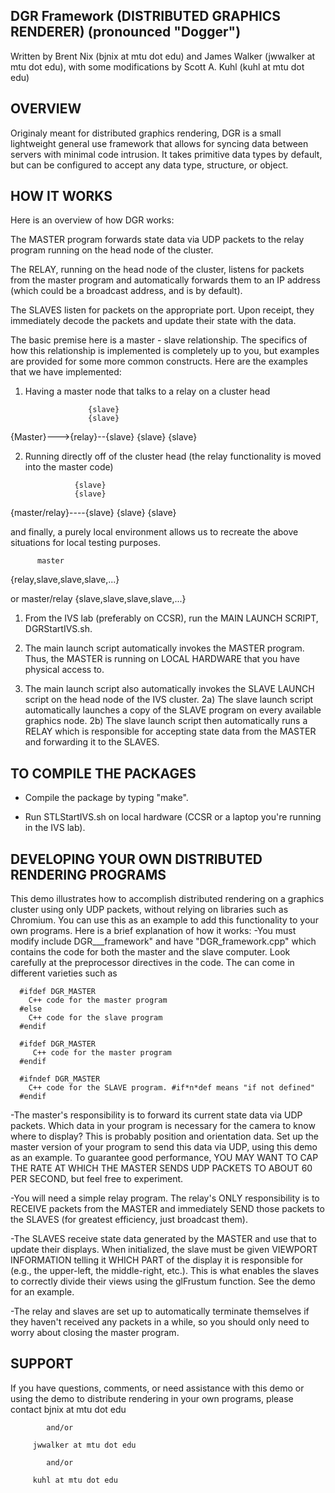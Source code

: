 DGR Framework (DISTRIBUTED GRAPHICS RENDERER) (pronounced "Dogger")
---------------------------------------------------------
Written by Brent Nix (bjnix at mtu dot edu) and James Walker (jwwalker at mtu dot edu),
with some modifications by Scott A. Kuhl (kuhl at mtu dot edu)

OVERVIEW
--------
Originaly meant for distributed graphics rendering, DGR is a small lightweight general use framework that allows for syncing data between servers with minimal code intrusion. It takes primitive data types by default, but can be configured to accept any data type, structure, or object.


HOW IT WORKS
------------------
Here is an overview of how DGR works:

The MASTER program forwards state data via UDP packets to the relay
program running on the head node of the cluster.

The RELAY, running on the head node of the cluster, listens for
packets from the master program and automatically forwards them to an
IP address (which could be a broadcast address, and is by default).

The SLAVES listen for packets on the appropriate port. Upon receipt, they
immediately decode the packets and update their state with the data.

The basic premise here is a master - slave relationship. The specifics of how this relationship is implemented is completely up to you, but examples are provided for some more common constructs. Here are the examples that we have implemented:

1) Having a master node that talks to a relay on a cluster head

                     {slave}
                     {slave}
{Master}--->{relay}--{slave}
                     {slave}
                     {slave}

2) Running directly off of the cluster head (the relay functionality is moved into the master code)

                  {slave}
                  {slave}
{master/relay}----{slave}
                  {slave}
                  {slave}
        
and finally, a purely local environment allows us to recreate the above situations for local testing purposes.

          master
{relay,slave,slave,slave,...}

or
          master/relay
{slave,slave,slave,slave,...}




1) From the IVS lab (preferably on CCSR), run the MAIN LAUNCH SCRIPT, DGRStartIVS.sh.

2) The main launch script automatically invokes the MASTER program. Thus, the MASTER
   is running on LOCAL HARDWARE that you have physical access to.

3) The main launch script also automatically invokes the SLAVE LAUNCH script on the
   head node of the IVS cluster.
    2a) The slave launch script automatically launches a copy of the SLAVE program
        on every available graphics node.
    2b) The slave launch script then automatically runs a RELAY which is responsible
        for accepting state data from the MASTER and forwarding it to the SLAVES.


TO COMPILE THE PACKAGES
-----------------------
- Compile the package by typing "make".

- Run STLStartIVS.sh on local hardware (CCSR or a laptop you're running
  in the IVS lab).


DEVELOPING YOUR OWN DISTRIBUTED RENDERING PROGRAMS
--------------------------------------------------
This demo illustrates how to accomplish distributed rendering on a graphics
cluster using only UDP packets, without relying on libraries such as
Chromium. You can use this as an example to add this functionality to your
own programs. Here is a brief explanation of how it works:
-You must modify include DGR___framework" and have "DGR_framework.cpp" which contains the code for both
 the master and the slave computer. Look carefully at the preprocessor
 directives in the code. The can come in different varieties such as

      #ifdef DGR_MASTER
        C++ code for the master program
      #else
        C++ code for the slave program
      #endif
      
      #ifdef DGR_MASTER
         C++ code for the master program
      #endif
      
      #ifndef DGR_MASTER
        C++ code for the SLAVE program. #if*n*def means "if not defined"
      #endif


-The master's responsibility is to forward its current state data via
UDP packets. Which data in your program is necessary for the camera to know
where to display? This is probably position and orientation data. Set up
the master version of your program to send this data via UDP, using this
demo as an example. To guarantee good performance, YOU MAY WANT TO CAP THE
RATE AT WHICH THE MASTER SENDS UDP PACKETS TO ABOUT 60 PER SECOND, but
feel free to experiment.

-You will need a simple relay program. The relay's ONLY responsibility is to
RECEIVE packets from the MASTER and immediately SEND those packets to the
SLAVES (for greatest efficiency, just broadcast them).

-The SLAVES receive state data generated by the MASTER and use that to
update their displays. When initialized, the slave must be given VIEWPORT
INFORMATION telling it WHICH PART of the display it is responsible for (e.g.,
the upper-left, the middle-right, etc.). This is what enables the slaves to
correctly divide their views using the glFrustum function. See the demo for
an example.

-The relay and slaves are set up to automatically terminate themselves if
they haven't received any packets in a while, so you should only need to
worry about closing the master program.



SUPPORT
-------
If you have questions, comments, or need assistance with this demo or
using the demo to distribute rendering in your own programs, please
contact
         bjnix at mtu dot edu

            and/or

         jwwalker at mtu dot edu

            and/or

         kuhl at mtu dot edu
